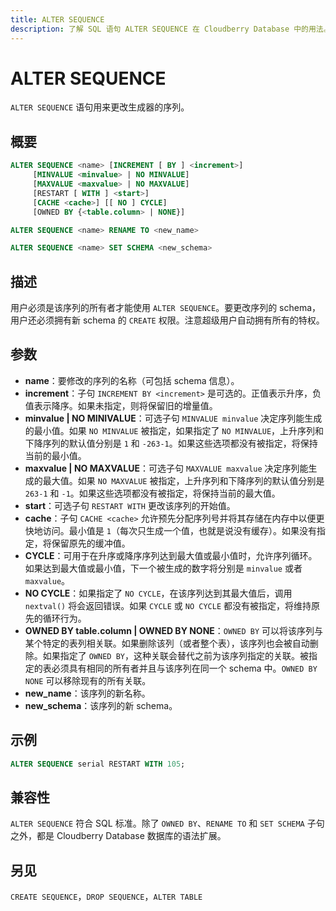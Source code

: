 ```yaml
---
title: ALTER SEQUENCE
description: 了解 SQL 语句 ALTER SEQUENCE 在 Cloudberry Database 中的用法。
---
```


# ALTER SEQUENCE

`ALTER SEQUENCE` 语句用来更改生成器的序列。

## 概要

```sql
ALTER SEQUENCE <name> [INCREMENT [ BY ] <increment>] 
     [MINVALUE <minvalue> | NO MINVALUE] 
     [MAXVALUE <maxvalue> | NO MAXVALUE] 
     [RESTART [ WITH ] <start>] 
     [CACHE <cache>] [[ NO ] CYCLE] 
     [OWNED BY {<table.column> | NONE}]

ALTER SEQUENCE <name> RENAME TO <new_name>

ALTER SEQUENCE <name> SET SCHEMA <new_schema>
```

## 描述

用户必须是该序列的所有者才能使用 `ALTER SEQUENCE`。要更改序列的 schema，用户还必须拥有新 schema 的 `CREATE` 权限。注意超级用户自动拥有所有的特权。

## 参数

- **name**：要修改的序列的名称（可包括 schema 信息）。
- **increment**：子句 `INCREMENT BY <increment>` 是可选的。正值表示升序，负值表示降序。如果未指定，则将保留旧的增量值。
- **minvalue | NO MINIVALUE**：可选子句 `MINVALUE minvalue` 决定序列能生成的最小值。如果 `NO MINVALUE` 被指定，如果指定了 `NO MINVALUE`，上升序列和下降序列的默认值分别是 `1` 和 `-263-1`。如果这些选项都没有被指定，将保持当前的最小值。
- **maxvalue | NO MAXVALUE**：可选子句 `MAXVALUE maxvalue` 决定序列能生成的最大值。如果 `NO MAXVALUE` 被指定，上升序列和下降序列的默认值分别是 `263-1` 和 `-1`。如果这些选项都没有被指定，将保持当前的最大值。
- **start**：可选子句 `RESTART WITH` 更改该序列的开始值。
- **cache**：子句 `CACHE <cache>` 允许预先分配序列号并将其存储在内存中以便更快地访问。最小值是 `1`（每次只生成一个值，也就是说没有缓存）。如果没有指定，将保留原先的缓冲值。
- **CYCLE**：可用于在升序或降序序列达到最大值或最小值时，允许序列循环。如果达到最大值或最小值，下一个被生成的数字将分别是 `minvalue` 或者 `maxvalue`。
- **NO CYCLE**：如果指定了 `NO CYCLE`，在该序列达到其最大值后，调用 `nextval()` 将会返回错误。如果 `CYCLE` 或 `NO CYCLE` 都没有被指定，将维持原先的循环行为。
- **OWNED BY table.column | OWNED BY NONE**：`OWNED BY` 可以将该序列与某个特定的表列相关联。如果删除该列（或者整个表），该序列也会被自动删除。如果指定了 `OWNED BY`，这种关联会替代之前为该序列指定的关联。被指定的表必须具有相同的所有者并且与该序列在同一个 schema 中。`OWNED BY NONE` 可以移除现有的所有关联。
- **new_name**：该序列的新名称。
- **new_schema**：该序列的新 schema。

## 示例

```sql
ALTER SEQUENCE serial RESTART WITH 105;
```

## 兼容性

`ALTER SEQUENCE` 符合 SQL 标准。除了 `OWNED BY`、`RENAME TO` 和 `SET SCHEMA` 子句之外，都是 Cloudberry Database 数据库的语法扩展。

## 另见

`CREATE SEQUENCE`，`DROP SEQUENCE`，`ALTER TABLE`
